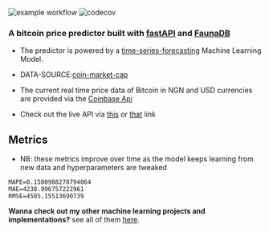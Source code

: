 ![example workflow](https://github.com/E-wave112/bitfast_2.0/actions/workflows/tests.yml/badge.svg)
![codecov](https://img.shields.io/codecov/c/gh/E-wave112/bitfast_2.0?token=JMXVER0IMD)

### A bitcoin price predictor built with [fastAPI](https://fastapi.tiangolo.com/) and [FaunaDB](https://fauna.com/) 

* The predictor is powered by a [time-series-forecasting](https://en.wikipedia.org/wiki/Time_series) Machine Learning Model.


* DATA-SOURCE:[coin-market-cap](https://coinmarketcap.com/currencies/bitcoin/historical-data/)


* The current real time price data of Bitcoin in NGN and USD currencies are provided via the [Coinbase Api](https://developers.coinbase.com/docs/wallet/guides/price-data)

* Check out the live API via [this](https://bitfast.herokuapp.com/docs) or [that](https://bitfast.herokuapp.com/redoc) link

## Metrics 
- NB: these metrics improve over time as the model keeps learning from new data and hyperparameters are tweaked
```
MAPE=0.1580988278794064
MAE=4238.996757222961
RMSE=4585.15513690739
```



**Wanna check out my other machine learning projects and implementations?**  see all of them [here](https://github.com/E-wave112/ml_proj1).
